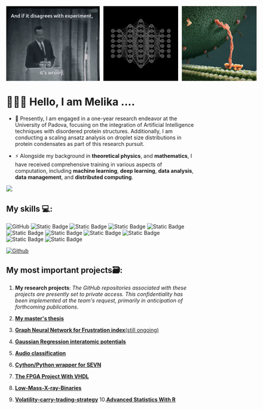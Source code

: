 <div style="display: flex; flex-direction: row;">
    <img src="experiment-science.gif" width="250" height="200" style="margin-right: 10px;" />
    <img src="nn.gif" width="250" height="200" style="margin-right: 10px;" />
    <img src="John-Liebler-Kinesin-Walking.webp" width="250" height="200" />
</div>

# 💁🏻‍♀️ Hello, I am Melika ....

- 🔭 Presently, I am engaged in a one-year research endeavor at the University of Padova, focusing on the integration of Artificial Intelligence techniques with disordered protein structures. Additionally, I am conducting a scaling ansatz analysis on droplet size distributions in protein condensates as part of this research pursuit.

- ⚡ Alongside my background in **theoretical physics**, and **mathematics**, I have received comprehensive training in various aspects of computation, including **machine learning**, **deep learning**, **data analysis**, **data management**, and **distributed computing**.

[![](https://visitcount.itsvg.in/api?id=MELIKAKMM&label=Profile%20Views&color=0&icon=0&pretty=true)](https://visitcount.itsvg.in)

## My skills 💻:
![GitHub](https://img.shields.io/badge/Github-purple?style=plastic&logo=github)
![Static Badge](https://img.shields.io/badge/C%2B%2B-white?style=plastic&logo=cplusplus&logoColor=%2300599C)
![Static Badge](https://img.shields.io/badge/Python-white?style=plastic&logo=python&logoColor=%233776AB)
![Static Badge](https://img.shields.io/badge/R-cyan?style=plastic&logo=R&logoColor=%23276DC3)
![Static Badge](https://img.shields.io/badge/Pytorch-white?style=plastic&logo=Pytorch&logoColor=%23EE4C2C)
![Static Badge](https://img.shields.io/badge/keras-white?style=plastic&logo=keras&logoColor=%23D00000)
![Static Badge](https://img.shields.io/badge/Tensorflow-white?style=plastic&logo=tensorflow&logoColor=%23FF6F00)
![Static Badge](https://img.shields.io/badge/Gitlab-black?style=plastic&logo=gitlab&logoColor=%23FC6D26&labelColor=white)
![Static Badge](https://img.shields.io/badge/Dask-red?style=plastic&logo=Dask&logoColor=%23FC6E6B&labelColor=white)
![Static Badge](https://img.shields.io/badge/docker-grey?logo=docker&logoColor=%232496ED)
![Static Badge](https://img.shields.io/badge/mysql-white?logo=mysql&logoColor=%234479A1)


[![Github](https://github.githubassets.com/assets/GitHub-Mark-ea2971cee799.png)](https://www.github.com)




## My most important projects🗃️:

1. **My research projects**: *The GitHub repositories associated with these projects are presently set to private access. This confidentiality has been implemented at the team's request, primarily in anticipation of forthcoming publications*.
 
2. [**My master's thesis**](https://github.com/Melikakmm/Master_Thesis/tree/main)
3. [**Graph Neural Network for Frustration index**(still ongoing)](https://github.com/Melikakmm/GNN_Frustration)
4.  [**Gaussian Regression interatomic potentials**](https://github.com/Melikakmm/GPR_fitting_interactive_potential)
5. [**Audio classification**](https://github.com/Melikakmm/CNN-for-sound-classification)
6. [**Cython/Python wrapper for SEVN**](https://github.com/Melikakmm/SEVN_PYTHON_WRAPPER)
7. [**The FPGA Project With VHDL**](https://github.com/Melikakmm/FPGA)
8. [**Low-Mass-X-ray-Binaries**](https://github.com/Melikakmm/Low-Mass-X-ray-Binaries)
9. [**Volatility-carry-trading-strategy**](https://github.com/Melikakmm/Volatility-carry-trading-strategy)
10.[**Advanced Statistics With R**](https://github.com/Melikakmm/R_Projects)

